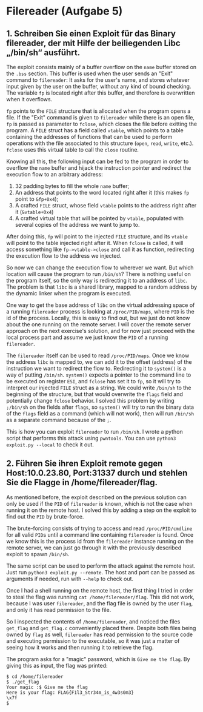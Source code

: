 #   Filereader (Aufgabe 5)

##  1. Schreiben Sie einen Exploit für das Binary filereader, der mit Hilfe der beiliegenden Libc „/bin/sh“ ausführt.

The exploit consists mainly of a buffer overflow on the `name` buffer stored on the `.bss` section. This buffer is used when the user sends an "Exit" command to `filereader`: It asks for the user's name, and stores whatever input given by the user on the buffer, without any kind of bound checking. The variable `fp` is located right after this buffer, and therefore is overwritten when it overflows.

`fp` points to the `FILE` structure that is allocated when the program opens a file. If the "Exit" command is given to `filereader` while there is an open file, `fp` is passed as parameter to `fclose`, which closes the file before exitting the program. A `FILE` struct has a field called `vtable`, which points to a table containing the addresses of functions that can be used to perform operations with the file associated to this structure (`open`, `read`, `write`, etc.). `fclose` uses this virtual table to call the `close` routine.

Knowing all this, the following input can be fed to the program in order to overflow the `name` buffer and hijack the instruction pointer and redirect the execution flow to an arbitrary address:

1. 32 padding bytes to fill the whole `name` buffer;
2. An address that points to the word located right after it (this makes `fp` point to `&fp+0x4`);
3. A crafted `FILE` struct, whose field `vtable` points to the address right after it (`&vtable+0x4`)
4. A crafted virtual table that will be pointed by `vtable`, populated with several copies of the address we want to jump to.

After doing this, `fp` will point to the injected `FILE` structure, and its `vtable` will point to the table injected right after it. When `fclose` is called, it will access something like `fp->vtable->close` and call it as function, redirecting the execution flow to the address we injected.

So now we can change the execution flow to wherever we want. But which location will cause the program to run `/bin/sh`? There is nothing useful on the program itself, so the only way is redirecting it to an address of `libc`. The problem is that `libc` is a shared library, mapped to a random address by the dynamic linker when the program is executed.

One way to get the base address of `libc` on the virtual addressing space of a running `filereader` process is looking at `/proc/PID/maps`, where `PID` is the id of the process. Locally, this is easy to find out, but we just do not know about the one running on the remote server. I will cover the remote server approach on the next exercise's solution, and for now just proceed with the local process part and assume we just know the `PID` of a running `filereader`.

The `filereader` itself can be used to read `/proc/PID/maps`. Once we know the address `libc` is mapped to, we can add it to the offset (address) of the instruction we want to redirect the flow to. Redirecting it to `system()` is a way of putting `/bin/sh`. `system()` expects a pointer to the command line to be executed on register `ESI`, and `fclose` has set it to `fp`, so it will try to interpret our injected `FILE` struct as a string. We could write `/bin/sh` to the beginning of the structure, but that would overwrite the `flags` field and potentially change `fclose` behavior. I solved this problem by writing `;/bin/sh` on the fields after `flags`, so `system()` will try to run the binary data of the `flags` field as a command (which will not work), then will run `/bin/sh` as a separate command because of the `;`.

This is how you can exploit `filereader` to run `/bin/sh`. I wrote a python script that performs this attack using `pwntools`. You can use `python3 exploit.py --local` to check it out.

##  2. Führen Sie ihren Exploit remote gegen Host:10.0.23.80, Port:31337 durch und stehlen Sie die Flagge in /home/filereader/flag.

As mentioned before, the exploit described on the previous solution can only be used if the `PID` of `filereader` is known, which is not the case when running it on the remote host. I solved this by adding a step on the exploit to find out the `PID` by brute-force.

The brute-forcing consists of trying to access and read `/proc/PID/cmdline` for all valid `PID`s until a command line containing `filereader` is found. Once we know this is the process id from the `filereader` instance running on the remote server, we can just go through it with the previously described exploit to spawn `/bin/sh`.

The same script can be used to perform the attack against the remote host. Just run `python3 exploit.py --remote`. The host and port can be passed as arguments if needed, run with `--help` to check out.

Once I had a shell running on the remote host, the first thing I tried in order to steal the flag was running `cat /home/filereader/flag`. This did not work, because I was user `filereader`, and the flag file is owned by the user `flag`, and only it has read permission to the file.

So I inspected the contents of `/home/filereader`, and noticed the files `get_flag` and `get_flag.c` conveniently placed there. Despite both files being owned by `flag` as well, `filereader` has read permission to the source code and executing permission to the executable, so it was just a matter of seeing how it works and then running it to retrieve the flag.

The program asks for a "magic" password, which is `Give me the flag`. By giving this as input, the flag was printed:

`$ cd /home/filereader`<br>
`$ ./get_flag`<br>
`Your magic :$ Give me the flag`<br>
`Here is your flag: FLAG{F1l3_Str34m_is_4w3s0m3}`<br>
`\x7f `<br>
`$`<br>
